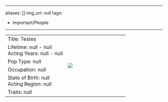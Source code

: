 
---
aliases: []
img_url: null
tags: 
- Important/People
---

<table width=100% style="border-collapse: collapse; border: none;" >
          <tbody>
          <tr style="border: none;">
              <td width=50% style="border: none;">Title: Testes </td>
              <td rowspan="6" width=50% style="border: none;">
                  <img src="null" style="max-height: 400px; max-width: 400px;" >
              </td>
          </tr>
          <tr>
            <td>Lifetime: null - null <br>
              Acting Years: null - null
            </td>
          </tr>
          <tr>
            <td>Pop Type: null </td>
          </tr>
          <tr>
            <td>Occupation: null </td>
          </tr>
          <tr>
            <td>State of Birth: null <br>
            Acting Region: null </td>
          </tr>
          <tr>
            <td>Traits: null </td>
          </tr>
          </tbody>
      </table>